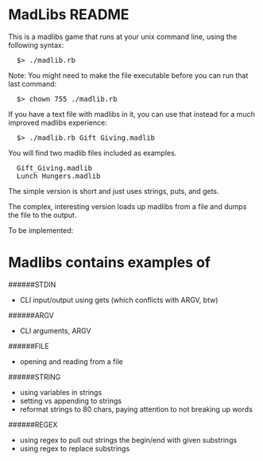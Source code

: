 MadLibs README
=======

This is a madlibs game that runs at your unix command line, using the following syntax:
<pre>
  $> ./madlib.rb
</pre>

Note: You might need to make the file executable before you can run that last command:
<pre>
  $> chown 755 ./madlib.rb
</pre>

If you have a text file with madlibs in it, you can use that instead for a much improved madlibs experience:
<pre>
  $> ./madlib.rb Gift_Giving.madlib
</pre>

You will find two madlib files included as examples.
<pre>
  Gift_Giving.madlib
  Lunch_Hungers.madlib
</pre>

The simple version is short and just uses strings, puts, and gets.

The complex, interesting version loads up madlibs from a file and dumps the file to the output.

To be implemented:

Madlibs contains examples of
=======

######STDIN
- CLI input/output using gets (which conflicts with ARGV, btw)

######ARGV
- CLI arguments, ARGV

######FILE
- opening and reading from a file

######STRING
- using variables in strings
- setting vs appending to strings
- reformat strings to 80 chars, paying attention to not breaking up words

######REGEX
- using regex to pull out strings the begin/end with given substrings
- using regex to replace substrings
